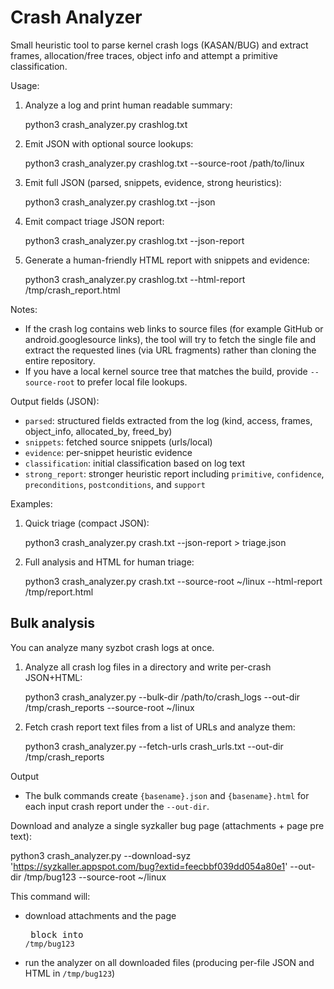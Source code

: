 Crash Analyzer
================

Small heuristic tool to parse kernel crash logs (KASAN/BUG) and extract frames,
allocation/free traces, object info and attempt a primitive classification.

Usage:

1. Analyze a log and print human readable summary:

   python3 crash_analyzer.py crashlog.txt

2. Emit JSON with optional source lookups:

   python3 crash_analyzer.py crashlog.txt --source-root /path/to/linux

3. Emit full JSON (parsed, snippets, evidence, strong heuristics):

   python3 crash_analyzer.py crashlog.txt --json

4. Emit compact triage JSON report:

   python3 crash_analyzer.py crashlog.txt --json-report

5. Generate a human-friendly HTML report with snippets and evidence:

   python3 crash_analyzer.py crashlog.txt --html-report /tmp/crash_report.html

Notes:
- If the crash log contains web links to source files (for example GitHub or android.googlesource links), the tool will try to fetch the single file and extract the requested lines (via URL fragments) rather than cloning the entire repository.
- If you have a local kernel source tree that matches the build, provide `--source-root` to prefer local file lookups.

Output fields (JSON):
- `parsed`: structured fields extracted from the log (kind, access, frames, object_info, allocated_by, freed_by)
- `snippets`: fetched source snippets (urls/local)
- `evidence`: per-snippet heuristic evidence
- `classification`: initial classification based on log text
- `strong_report`: stronger heuristic report including `primitive`, `confidence`, `preconditions`, `postconditions`, and `support`

Examples:

1) Quick triage (compact JSON):

   python3 crash_analyzer.py crash.txt --json-report > triage.json

2) Full analysis and HTML for human triage:

   python3 crash_analyzer.py crash.txt --source-root ~/linux --html-report /tmp/report.html

Bulk analysis
-------------
You can analyze many syzbot crash logs at once.

1) Analyze all crash log files in a directory and write per-crash JSON+HTML:

   python3 crash_analyzer.py --bulk-dir /path/to/crash_logs --out-dir /tmp/crash_reports --source-root ~/linux

2) Fetch crash report text files from a list of URLs and analyze them:

   python3 crash_analyzer.py --fetch-urls crash_urls.txt --out-dir /tmp/crash_reports

Output
- The bulk commands create `{basename}.json` and `{basename}.html` for each input crash report under the `--out-dir`.

Download and analyze a single syzkaller bug page (attachments + page pre text):

   python3 crash_analyzer.py --download-syz 'https://syzkaller.appspot.com/bug?extid=feecbbf039dd054a80e1' --out-dir /tmp/bug123 --source-root ~/linux

This command will:
 - download attachments and the page <pre> block into `/tmp/bug123`
 - run the analyzer on all downloaded files (producing per-file JSON and HTML in `/tmp/bug123`)




